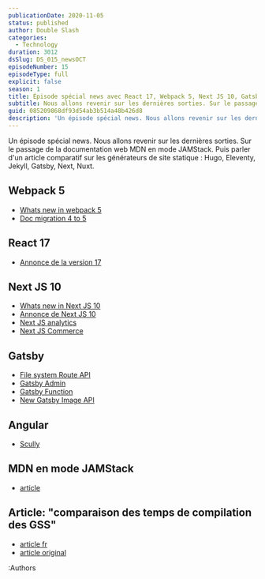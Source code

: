 ```yaml
---
publicationDate: 2020-11-05
status: published
author: Double Slash
categories:
  - Technology
duration: 3012
dsSlug: DS_015_newsOCT
episodeNumber: 15
episodeType: full
explicit: false
season: 1
title: Épisode spécial news avec React 17, Webpack 5, Next JS 10, Gatsby...
subtitle: Nous allons revenir sur les dernières sorties. Sur le passage de la documentation web MDN en mode JAMStack. Puis parler d'un article comparatif sur les générateurs de site statique.
guid: 085209868df93d54ab3b514a48b426d8
description: 'Un épisode spécial news. Nous allons revenir sur les dernières sorties. Sur le passage de la documentation web MDN en mode JAMStack. Puis parler d''un article comparatif sur les générateurs de site statique : Hugo, Eleventy, Jekyll, Gatsby, Next, Nuxt. Webpack 5 Whats new in webpack 5 Doc migration 4 to 5 React 17 Annonce de la version 17 Next JS 10 Whats new in Next JS 10 Annonce de Next JS 10 Next JS analytics Next JS Commerce Gatsby File system Route API Gatsby Admin Gatsby Function New Gatsby Image API Angular Scully MDN en mode JAMStack article Article: "comparaison des temps de compilation des GSS" article fr article original Podcast présenté par : Alexandre Duval @xlanex6 Patrick Faramaz @PatrickFaramaz'
---
```


Un épisode spécial news. Nous allons revenir sur les dernières sorties. Sur le passage de la documentation web MDN en mode JAMStack. Puis parler d'un article comparatif sur les générateurs de site statique : Hugo, Eleventy, Jekyll, Gatsby, Next, Nuxt.

## Webpack 5

- [Whats new in webpack 5](https://medium.com/frontend-digest/whats-new-in-webpack-5-ef619bb74fae)
- [Doc migration 4 to 5](https://webpack.js.org/migrate/5/)

## React 17

- [Annonce de la version 17](https://reactjs.org/blog/2020/10/20/react-v17.html)

## Next JS 10

- [Whats new in Next JS 10](https://medium.com/frontend-digest/whats-new-in-nextjs-10-218d84145fea)
- [Annonce de Next JS 10](https://nextjs.org/blog/next-10)
- [Next JS analytics](https://vercel.com/docs/next.js/analytics)
- [Next JS Commerce](https://nextjs.org/commerce)

## Gatsby

- [File system Route API](https://www.gatsbyjs.com/docs/file-system-page-creation/)
- [Gatsby Admin](https://github.com/gatsbyjs/gatsby/blob/master/packages/gatsby-admin/README.md)
- [Gatsby Function](https://github.com/gatsbyjs/gatsby/discussions/27667)
- [New Gatsby Image API](https://github.com/gatsbyjs/gatsby/discussions/27668)

## Angular

- [Scully](https://scully.io/)

## MDN en mode JAMStack

- [article](https://hacks.mozilla.org/2020/10/mdn-web-docs-evolves-lowdown-on-the-upcoming-new-platform/)

## Article: "comparaison des temps de compilation des GSS"

- [article fr](https://jamstatic.fr/2020/10/31/comparatif-performance-generateurs-de-site-statique/)
- [article original](https://css-tricks.com/comparing-static-site-generator-build-times/)

:Authors
